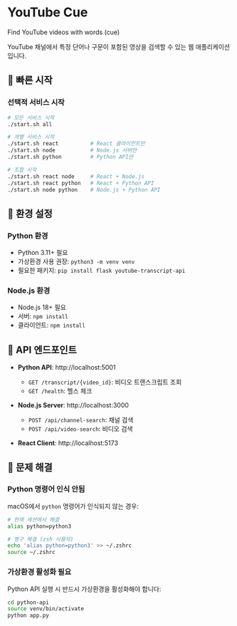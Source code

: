 # YouTube Cue
Find YouTube videos with words (cue)

YouTube 채널에서 특정 단어나 구문이 포함된 영상을 검색할 수 있는 웹 애플리케이션입니다.

## 🚀 빠른 시작

### 선택적 서비스 시작
```bash
# 모든 서비스 시작
./start.sh all

# 개별 서비스 시작
./start.sh react          # React 클라이언트만
./start.sh node           # Node.js 서버만
./start.sh python         # Python API만

# 조합 시작
./start.sh react node     # React + Node.js
./start.sh react python   # React + Python API
./start.sh node python    # Node.js + Python API
```

## 🔧 환경 설정

### Python 환경
- Python 3.11+ 필요
- 가상환경 사용 권장: `python3 -m venv venv`
- 필요한 패키지: `pip install flask youtube-transcript-api`

### Node.js 환경
- Node.js 18+ 필요
- 서버: `npm install`
- 클라이언트: `npm install`

## 📡 API 엔드포인트

- **Python API**: http://localhost:5001
  - `GET /transcript/{video_id}`: 비디오 트랜스크립트 조회
  - `GET /health`: 헬스 체크

- **Node.js Server**: http://localhost:3000
  - `POST /api/channel-search`: 채널 검색
  - `POST /api/video-search`: 비디오 검색

- **React Client**: http://localhost:5173

## 🐛 문제 해결

### Python 명령어 인식 안됨
macOS에서 `python` 명령어가 인식되지 않는 경우:
```bash
# 현재 세션에서 해결
alias python=python3

# 영구 해결 (zsh 사용자)
echo 'alias python=python3' >> ~/.zshrc
source ~/.zshrc
```

### 가상환경 활성화 필요
Python API 실행 시 반드시 가상환경을 활성화해야 합니다:
```bash
cd python-api
source venv/bin/activate
python app.py
```